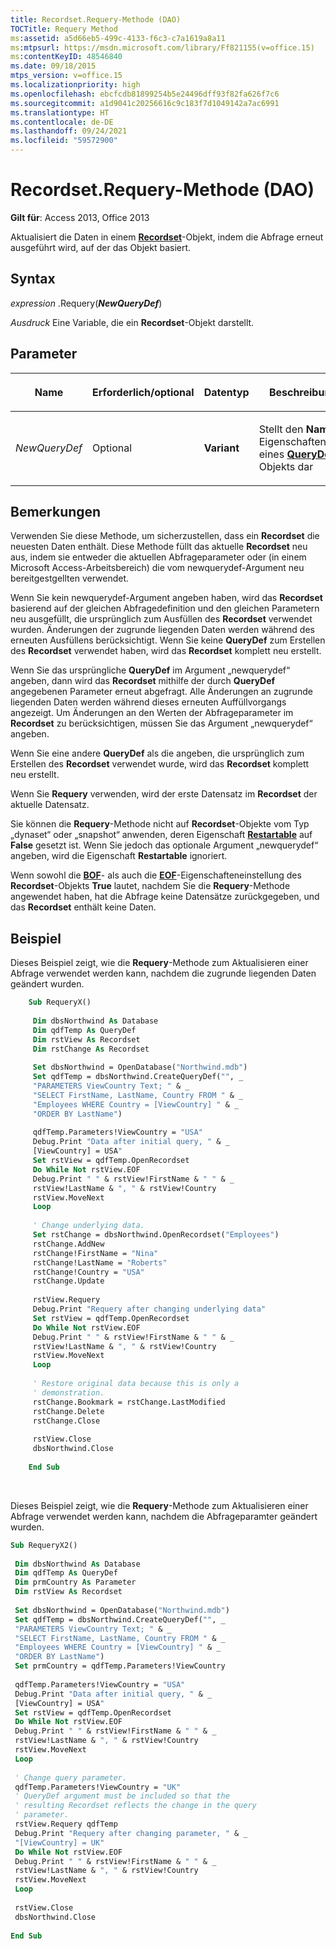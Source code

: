 ```yaml
---
title: Recordset.Requery-Methode (DAO)
TOCTitle: Requery Method
ms:assetid: a5d66eb5-499c-4133-f6c3-c7a1619a8a11
ms:mtpsurl: https://msdn.microsoft.com/library/Ff821155(v=office.15)
ms:contentKeyID: 48546840
ms.date: 09/18/2015
mtps_version: v=office.15
ms.localizationpriority: high
ms.openlocfilehash: ebcfcdb81899254b5e24496dff93f82fa626f7c6
ms.sourcegitcommit: a1d9041c20256616c9c183f7d1049142a7ac6991
ms.translationtype: HT
ms.contentlocale: de-DE
ms.lasthandoff: 09/24/2021
ms.locfileid: "59572900"
---
```

# <a name="recordsetrequery-method-dao"></a>Recordset.Requery-Methode (DAO)

**Gilt für**: Access 2013, Office 2013

Aktualisiert die Daten in einem **[Recordset](recordset-object-dao.md)**-Objekt, indem die Abfrage erneut ausgeführt wird, auf der das Objekt basiert.

## <a name="syntax"></a>Syntax

*expression* .Requery(***NewQueryDef***)

*Ausdruck* Eine Variable, die ein **Recordset**-Objekt darstellt.

## <a name="parameters"></a>Parameter

<table>
<colgroup>
<col style="width: 25%" />
<col style="width: 25%" />
<col style="width: 25%" />
<col style="width: 25%" />
</colgroup>
<thead>
<tr class="header">
<th><p>Name</p></th>
<th><p>Erforderlich/optional</p></th>
<th><p>Datentyp</p></th>
<th><p>Beschreibung</p></th>
</tr>
</thead>
<tbody>
<tr class="odd">
<td><p><em>NewQueryDef</em></p></td>
<td><p>Optional</p></td>
<td><p><strong>Variant</strong></p></td>
<td><p>Stellt den <strong>Name</strong>-Eigenschaftenwert eines <strong><a href="querydef-object-dao.md">QueryDef</a></strong>-Objekts dar</p></td>
</tr>
</tbody>
</table>


## <a name="remarks"></a>Bemerkungen

Verwenden Sie diese Methode, um sicherzustellen, dass ein **Recordset** die neuesten Daten enthält. Diese Methode füllt das aktuelle  **Recordset** neu aus, indem sie entweder die aktuellen Abfrageparameter oder (in einem Microsoft Access-Arbeitsbereich) die vom newquerydef-Argument neu bereitgestgellten verwendet.

Wenn Sie kein newquerydef-Argument angeben haben, wird das **Recordset** basierend auf der gleichen Abfragedefinition und den gleichen Parametern neu ausgefüllt, die ursprünglich zum Ausfüllen des **Recordset** verwendet wurden. Änderungen der zugrunde liegenden Daten werden während des erneuten Ausfüllens berücksichtigt. Wenn Sie keine **QueryDef** zum Erstellen des **Recordset** verwendet haben, wird das **Recordset** komplett neu erstellt.

Wenn Sie das ursprüngliche **QueryDef** im Argument „newquerydef“ angeben, dann wird das **Recordset** mithilfe der durch **QueryDef** angegebenen Parameter erneut abgefragt. Alle Änderungen an zugrunde liegenden Daten werden während dieses erneuten Auffüllvorgangs angezeigt. Um Änderungen an den Werten der Abfrageparameter im **Recordset** zu berücksichtigen, müssen Sie das Argument „newquerydef“ angeben.

Wenn Sie eine andere **QueryDef** als die angeben, die ursprünglich zum Erstellen des **Recordset** verwendet wurde, wird das **Recordset** komplett neu erstellt.

Wenn Sie **Requery** verwenden, wird der erste Datensatz im **Recordset** der aktuelle Datensatz.

Sie können die **Requery**-Methode nicht auf **Recordset**-Objekte vom Typ „dynaset“ oder „snapshot“ anwenden, deren Eigenschaft **[Restartable](recordset-restartable-property-dao.md)** auf **False** gesetzt ist. Wenn Sie jedoch das optionale Argument „newquerydef“ angeben, wird die Eigenschaft **Restartable** ignoriert.

Wenn sowohl die **[BOF](recordset-bof-property-dao.md)**- als auch die **[EOF](recordset-eof-property-dao.md)**-Eigenschafteneinstellung des **Recordset**-Objekts **True** lautet, nachdem Sie die **Requery**-Methode angewendet haben, hat die Abfrage keine Datensätze zurückgegeben, und das **Recordset** enthält keine Daten.

## <a name="example"></a>Beispiel

Dieses Beispiel zeigt, wie die **Requery**-Methode zum Aktualisieren einer Abfrage verwendet werden kann, nachdem die zugrunde liegenden Daten geändert wurden.

```vb
    Sub RequeryX() 
     
     Dim dbsNorthwind As Database 
     Dim qdfTemp As QueryDef 
     Dim rstView As Recordset 
     Dim rstChange As Recordset 
     
     Set dbsNorthwind = OpenDatabase("Northwind.mdb") 
     Set qdfTemp = dbsNorthwind.CreateQueryDef("", _ 
     "PARAMETERS ViewCountry Text; " & _ 
     "SELECT FirstName, LastName, Country FROM " & _ 
     "Employees WHERE Country = [ViewCountry] " & _ 
     "ORDER BY LastName") 
     
     qdfTemp.Parameters!ViewCountry = "USA" 
     Debug.Print "Data after initial query, " & _ 
     [ViewCountry] = USA" 
     Set rstView = qdfTemp.OpenRecordset 
     Do While Not rstView.EOF 
     Debug.Print " " & rstView!FirstName & " " & _ 
     rstView!LastName & ", " & rstView!Country 
     rstView.MoveNext 
     Loop 
     
     ' Change underlying data. 
     Set rstChange = dbsNorthwind.OpenRecordset("Employees") 
     rstChange.AddNew 
     rstChange!FirstName = "Nina" 
     rstChange!LastName = "Roberts" 
     rstChange!Country = "USA" 
     rstChange.Update 
     
     rstView.Requery 
     Debug.Print "Requery after changing underlying data" 
     Set rstView = qdfTemp.OpenRecordset 
     Do While Not rstView.EOF 
     Debug.Print " " & rstView!FirstName & " " & _ 
     rstView!LastName & ", " & rstView!Country 
     rstView.MoveNext 
     Loop 
     
     ' Restore original data because this is only a 
     ' demonstration. 
     rstChange.Bookmark = rstChange.LastModified 
     rstChange.Delete 
     rstChange.Close 
     
     rstView.Close 
     dbsNorthwind.Close 
     
    End Sub 
```

<br/>

Dieses Beispiel zeigt, wie die **Requery**-Methode zum Aktualisieren einer Abfrage verwendet werden kann, nachdem die Abfrageparamter geändert wurden.

```vb 
Sub RequeryX2() 
 
 Dim dbsNorthwind As Database 
 Dim qdfTemp As QueryDef 
 Dim prmCountry As Parameter 
 Dim rstView As Recordset 
 
 Set dbsNorthwind = OpenDatabase("Northwind.mdb") 
 Set qdfTemp = dbsNorthwind.CreateQueryDef("", _ 
 "PARAMETERS ViewCountry Text; " & _ 
 "SELECT FirstName, LastName, Country FROM " & _ 
 "Employees WHERE Country = [ViewCountry] " & _ 
 "ORDER BY LastName") 
 Set prmCountry = qdfTemp.Parameters!ViewCountry 
 
 qdfTemp.Parameters!ViewCountry = "USA" 
 Debug.Print "Data after initial query, " & _ 
 [ViewCountry] = USA" 
 Set rstView = qdfTemp.OpenRecordset 
 Do While Not rstView.EOF 
 Debug.Print " " & rstView!FirstName & " " & _ 
 rstView!LastName & ", " & rstView!Country 
 rstView.MoveNext 
 Loop 
 
 ' Change query parameter. 
 qdfTemp.Parameters!ViewCountry = "UK" 
 ' QueryDef argument must be included so that the 
 ' resulting Recordset reflects the change in the query 
 ' parameter. 
 rstView.Requery qdfTemp 
 Debug.Print "Requery after changing parameter, " & _ 
 "[ViewCountry] = UK" 
 Do While Not rstView.EOF 
 Debug.Print " " & rstView!FirstName & " " & _ 
 rstView!LastName & ", " & rstView!Country 
 rstView.MoveNext 
 Loop 
 
 rstView.Close 
 dbsNorthwind.Close 
 
End Sub 
 
```

